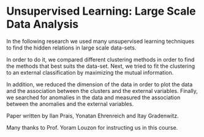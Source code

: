 # Unsupervised Learning: Large Scale Data Analysis

In the following research we used many unsupervised learning techniques to find the hidden relations in large scale data-sets.

In order to do it, we compared different clustering methods in order to find the methods that best suits the data-set. Next, we tried to fit the clustering to an external classification by maximizing the mutual information.

In addition, we reduced the dimension of the data in order to plot the data and the association between the clusters and the external variables. Finally, we searched for anomalies in the data and measured the association between the anomalies and the external variables.

Paper written by Ilan Prais, Yonatan Ehrenreich and Itay Gradenwitz.

Many thanks to Prof. Yoram Louzon for instructing us in this course.
